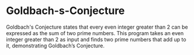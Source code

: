 # Goldbach-s-Conjecture
Goldbach's Conjecture states that every even integer greater than 2 can be expressed as the sum of two prime numbers. This program takes an even integer greater than 2 as input and finds two prime numbers that add up to it, demonstrating Goldbach’s Conjecture.
